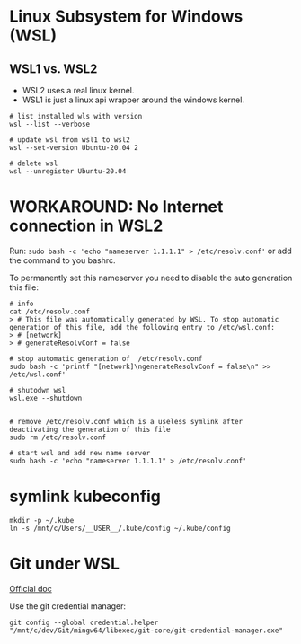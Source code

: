 # Linux Subsystem for Windows (WSL)

## WSL1 vs. WSL2

- WSL2 uses a real linux kernel. 
- WSL1 is just a linux api wrapper around the windows kernel.

```shell
# list installed wls with version 
wsl --list --verbose

# update wsl from wsl1 to wsl2
wsl --set-version Ubuntu-20.04 2

# delete wsl
wsl --unregister Ubuntu-20.04
```

# WORKAROUND: No Internet connection in WSL2

Run: `sudo bash -c 'echo "nameserver 1.1.1.1" > /etc/resolv.conf'` or add the command to you bashrc. 

To permanently set this nameserver you need to disable the auto generation this file:

```
# info
cat /etc/resolv.conf 
> # This file was automatically generated by WSL. To stop automatic generation of this file, add the following entry to /etc/wsl.conf:
> # [network]
> # generateResolvConf = false

# stop automatic generation of  /etc/resolv.conf 
sudo bash -c 'printf "[network]\ngenerateResolvConf = false\n" >> /etc/wsl.conf'

# shutodwn wsl 
wsl.exe --shutdown


# remove /etc/resolv.conf which is a useless symlink after deactivating the generation of this file
sudo rm /etc/resolv.conf

# start wsl and add new name server
sudo bash -c 'echo "nameserver 1.1.1.1" > /etc/resolv.conf'
```

# symlink kubeconfig

```
mkdir -p ~/.kube
ln -s /mnt/c/Users/__USER__/.kube/config ~/.kube/config
```

# Git under WSL

[Official doc](https://docs.microsoft.com/de-de/windows/wsl/tutorials/wsl-git)

Use the git credential manager:

```
git config --global credential.helper "/mnt/c/dev/Git/mingw64/libexec/git-core/git-credential-manager.exe"
```
